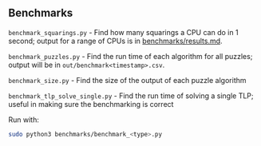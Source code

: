 
## Benchmarks
`benchmark_squarings.py` - Find how many squarings a CPU can do in 1 second; output for a range of CPUs is in [benchmarks/results.md](./results.md).

`benchmark_puzzles.py` - Find the run time of each algorithm for all puzzles; output will be in `out/benchmark<timestamp>.csv`.

`benchmark_size.py` - Find the size of the output of each puzzle algorithm

`benchmark_tlp_solve_single.py` - Find the run time of solving a single TLP; useful in making sure the benchmarking is correct

Run with:
```bash
sudo python3 benchmarks/benchmark_<type>.py
```
